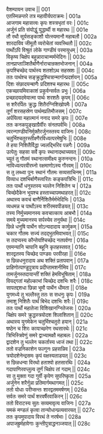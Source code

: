 वैशम्पायन उवाच ||	001  
एतस्मिन्नन्तरे तत्र महावीर्यपराक्रमः |	001a  
आजगाम महासत्त्वः कृपः शस्त्रभृतां वरः |	001c  
अर्जुनं प्रति संयोद्धुं युद्धार्थी स महारथः ||	001e  
तौ रथौ सूर्यसङ्काशौ योत्स्यमानौ महाबलौ |	002a  
शारदाविव जीमूतौ व्यरोचेतां व्यवस्थितौ ||	002c  
पार्थोऽपि विश्रुतं लोके गाण्डीवं परमायुधम् |	003a  
विकृष्य चिक्षेप बहून्नाराचान्मर्मभेदिनः ||	003c  
तानप्राप्ताञ्शितैर्बाणैर्नाराचान्रक्तभोजनान् |	004a  
कृपश्चिच्छेद पार्थस्य शतशोऽथ सहस्रशः ||	004c  
ततः पार्थश्च सङ्क्रुद्धश्चित्रान्मार्गान्प्रदर्शयन् |	005a  
दिशः संछादयन्बाणैः प्रदिशश्च महारथः ||	005c  
एकच्छायमिवाकाशं प्रकुर्वन्सर्वतः प्रभुः |	006a  
प्रच्छादयदमेयात्मा पार्थः शरशतैः कृपम् ||	006c  
स शरैरर्पितः क्रुद्धः शितैरग्निशिखोपमैः |	007a  
तूर्णं शरसहस्रेण पार्थमप्रतिमौजसम् |	007c  
अर्पयित्वा महात्मानं ननाद समरे कृपः ||	007e  
ततः कनकपुङ्खाग्रैर्वीरः संनतपर्वभिः |	008a  
त्वरन्गाण्डीवनिर्मुक्तैरर्जुनस्तस्य वाजिनः |	008c  
चतुर्भिश्चतुरस्तीक्ष्णैरविध्यत्परमेषुभिः ||	008e  
ते हया निशितैर्विद्धा ज्वलद्भिरिव पन्नगैः |	009a  
उत्पेतुः सहसा सर्वे कृपः स्थानादथाच्यवत् ||	009c   
च्युतं तु गौतमं स्थानात्समीक्ष्य कुरुनन्दनः |	010a   
नाविध्यत्परवीरघ्नो रक्षमाणोऽस्य गौरवम् ||	010c  
स तु लब्ध्वा पुनः स्थानं गौतमः सव्यसाचिनम् |	011a  
विव्याध दशभिर्बाणैस्त्वरितः कङ्कपत्रिभिः ||	011c   
ततः पार्थो धनुस्तस्य भल्लेन निशितेन च |	012a  
चिच्छेदैकेन भूयश्च हस्ताच्चापमथाहरत् ||	012c   
अथास्य कवचं बाणैर्निशितैर्मर्मभेदिभिः |	013a   
व्यधमन्न च पार्थोऽस्य शरीरमवपीडयत् ||	013c   
तस्य निर्मुच्यमानस्य कवचात्काय आबभौ |	014a   
समये मुच्यमानस्य सर्पस्येव तनुर्यथा ||	014c   
छिन्ने धनुषि पार्थेन सोऽन्यदादाय कार्मुकम् |	015a   
चकार गौतमः सज्यं तदद्भुतमिवाभवत् ||	015c   
स तदप्यस्य कौन्तेयश्चिच्छेद नतपर्वणा |	016a   
एवमन्यानि चापानि बहूनि कृतहस्तवत् |	016c  
शारद्वतस्य चिच्छेद पाण्डवः परवीरहा ||	016e   
स छिन्नधनुरादाय अथ शक्तिं प्रतापवान् |	017a   
प्राहिणोत्पाण्डुपुत्राय प्रदीप्तामशनीमिव ||	017c  
तामर्जुनस्तदायान्तीं शक्तिं हेमविभूषिताम् |	018a  
वियद्गतां महोल्काभां चिच्छेद दशभिः शरैः |	018c   
सापतद्दशधा छिन्ना भूमौ पार्थेन धीमता ||	018e   
युगमध्ये तु भल्लैस्तु ततः स सधनुः कृपः |	019a   
तमाशु निशितैः पार्थं बिभेद दशभिः शरैः ||	019c  
ततः पार्थो महातेजा विशिखानग्नितेजसः |	020a  
चिक्षेप समरे क्रुद्धस्त्रयोदश शिलाशितान् ||	020c  
अथास्य युगमेकेन चतुर्भिश्चतुरो हयान् |	021a  
षष्ठेन च शिरः कायाच्छरेण रथसारथेः ||	021c  
त्रिभिस्त्रिवेणुं समरे द्वाभ्यामक्षौ महाबलः |	022a  
द्वादशेन तु भल्लेन चकर्तास्य ध्वजं तथा ||	022c   
ततो वज्रनिकाशेन फल्गुनः प्रहसन्निव |	023a   
त्रयोदशेनेन्द्रसमः कृपं वक्षस्यताडयत् ||	023c   
स छिन्नधन्वा विरथो हताश्वो हतसारथिः |	024a   
गदापाणिरवप्लुत्य तूर्णं चिक्षेप तां गदाम् ||	024c   
सा तु मुक्ता गदा गुर्वी कृपेण सुपरिष्कृता |	025a   
अर्जुनेन शरैर्नुन्ना प्रतिमार्गमथागमत् ||	025c  
ततो योधाः परीप्सन्तः शारद्वतममर्षणम् |	026a   
सर्वतः समरे पार्थं शरवर्षैरवाकिरन् ||	026c  
ततो विराटस्य सुतः सव्यमावृत्य वाजिनः |	027a  
यमकं मण्डलं कृत्वा तान्योधान्प्रत्यवारयत् ||	027c   
ततः कृपमुपादाय विरथं ते नरर्षभाः |	028a  
अपाजह्रुर्महावेगाः कुन्तीपुत्राद्धनञ्जयात् ||	028c  
